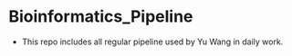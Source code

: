 # Bioinformatics_Pipeline 
- This repo includes all regular pipeline used by Yu Wang in daily work.
    
